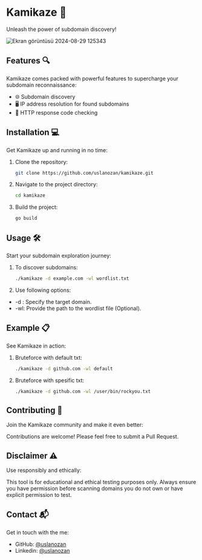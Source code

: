 # Kamikaze 🚀
Unleash the power of subdomain discovery!

![Ekran görüntüsü 2024-08-29 125343](https://github.com/user-attachments/assets/abe5b4fb-8342-47de-94af-f4058b355294)


## Features 🔍
Kamikaze comes packed with powerful features to supercharge your subdomain reconnaissance:

- 🌐 Subdomain discovery
- 🖥️ IP address resolution for found subdomains
- 🚦 HTTP response code checking

## Installation 💻
Get Kamikaze up and running in no time:

1. Clone the repository:
   ```bash
   git clone https://github.com/uslanozan/kamikaze.git
   
2. Navigate to the project directory:
   ```bash
   cd kamikaze

3. Build the project:
   ```bash
   go build
   
## Usage 🛠️
Start your subdomain exploration journey:

1. To discover subdomains:
   ```bash
   ./kamikaze -d example.com -wl wordlist.txt
   
2. Use following options:
- -d : Specify the target domain.
- -wl: Provide the path to the wordlist file (Optional).
  
## Example 📋

See Kamikaze in action:
1. Bruteforce with default txt:
   ```bash
   ./kamikaze -d github.com -wl default

2. Bruteforce with spesific txt:
   ```bash
   ./kamikaze -d github.com -wl /user/bin/rockyou.txt

## Contributing 🤝
Join the Kamikaze community and make it even better:

Contributions are welcome! Please feel free to submit a Pull Request.

## Disclaimer ⚠️
Use responsibly and ethically:

This tool is for educational and ethical testing purposes only. Always ensure you have permission before scanning domains you do not own or have explicit permission to test.

## Contact 📬
Get in touch with the me:

- GitHub: [@uslanozan](https://github.com/uslanozan)
- Linkedin: [@uslanozan](https://www.linkedin.com/in/uslanozan/)
